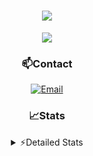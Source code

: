 <div align="center">

<h1 align="center">
  <a href="https://git.io/typing-svg">
    <img src="https://readme-typing-svg.herokuapp.com/?lines=Hello,+There!+👋;This+is+chicho.;CEO+on+Hely+Development....;&center=true&size=25">
  </a>
</h1>
  
<p align="center">
  <img src="https://lanyard.cnrad.dev/api/852683595378196480" />
</p>
  
### 📫Contact
  [![Email](https://img.shields.io/badge/Email-gastondalla@gmail.com-04619f?style=for-the-badge&logo=gmail&logoColor=white)](mailto:gastondalla@gmail.com)
</br>  

### 📈Stats
<details>
    <summary> ⚡Detailed Stats</summary>
    <br/>

<!--START_SECTION:waka-->
![Code Time](http://img.shields.io/badge/Code%20Time-111%20hrs%2038%20mins-blue)

![Profile Views](http://img.shields.io/badge/Profile%20Views-9-blue)

**🐱 My GitHub Data** 

> 📦 37.3 kB Used in GitHub's Storage 
 > 
> 🏆 6 Contributions in the Year 2023
 > 
> 🚫 Not Opted to Hire
 > 
> 📜 8 Public Repositories 
 > 
> 🔑 6 Private Repositories 
 > 
**I'm a Night 🦉** 

```text
🌞 Morning                14 commits          █░░░░░░░░░░░░░░░░░░░░░░░░   04.39 % 
🌆 Daytime                48 commits          ████░░░░░░░░░░░░░░░░░░░░░   15.05 % 
🌃 Evening                150 commits         ████████████░░░░░░░░░░░░░   47.02 % 
🌙 Night                  107 commits         ████████░░░░░░░░░░░░░░░░░   33.54 % 
```
📅 **I'm Most Productive on Tuesday** 

```text
Monday                   22 commits          ██░░░░░░░░░░░░░░░░░░░░░░░   06.90 % 
Tuesday                  66 commits          █████░░░░░░░░░░░░░░░░░░░░   20.69 % 
Wednesday                58 commits          █████░░░░░░░░░░░░░░░░░░░░   18.18 % 
Thursday                 32 commits          ███░░░░░░░░░░░░░░░░░░░░░░   10.03 % 
Friday                   43 commits          ███░░░░░░░░░░░░░░░░░░░░░░   13.48 % 
Saturday                 48 commits          ████░░░░░░░░░░░░░░░░░░░░░   15.05 % 
Sunday                   50 commits          ████░░░░░░░░░░░░░░░░░░░░░   15.67 % 
```


📊 **This Week I Spent My Time On** 

```text
🕑︎ Time Zone: America/Argentina/Buenos_Aires

💬 Programming Languages: 
Python                   3 hrs 28 mins       █████████████░░░░░░░░░░░░   51.44 % 
HTML                     3 hrs 2 mins        ███████████░░░░░░░░░░░░░░   45.21 % 
Text                     12 mins             █░░░░░░░░░░░░░░░░░░░░░░░░   02.98 % 
JSON                     1 min               ░░░░░░░░░░░░░░░░░░░░░░░░░   00.37 % 

🔥 Editors: 
VS Code                  6 hrs 44 mins       █████████████████████████   100.00 % 

🐱‍💻 Projects: 
Unknown Project          3 hrs 50 mins       ██████████████░░░░░░░░░░░   56.92 % 
Coder                    2 hrs 16 mins       ████████░░░░░░░░░░░░░░░░░   33.84 % 
pagina-1                 37 mins             ██░░░░░░░░░░░░░░░░░░░░░░░   09.24 % 

💻 Operating System: 
Windows                  6 hrs 44 mins       █████████████████████████   100.00 % 
```

**I Mostly Code in JavaScript** 

```text
JavaScript               8 repos             ████████░░░░░░░░░░░░░░░░░   33.33 % 
CSS                      3 repos             ███░░░░░░░░░░░░░░░░░░░░░░   12.50 % 
Python                   2 repos             ██░░░░░░░░░░░░░░░░░░░░░░░   08.33 % 
C#                       1 repo              █░░░░░░░░░░░░░░░░░░░░░░░░   04.17 % 
Batchfile                1 repo              █░░░░░░░░░░░░░░░░░░░░░░░░   04.17 % 
```




 Last Updated on 29/05/2023 15:12:28 UTC
<!--END_SECTION:waka-->
</details>
